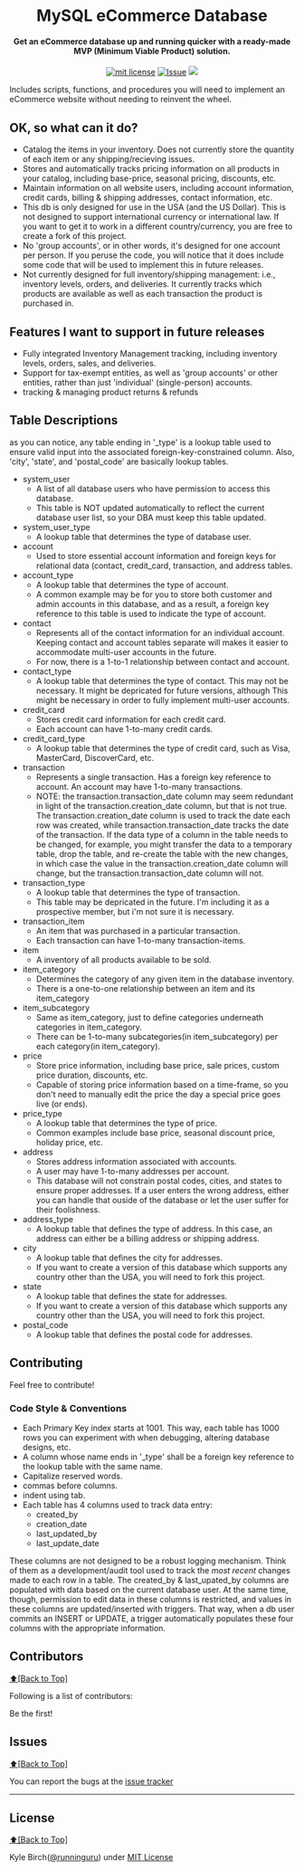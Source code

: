 <h1 align="center" id="urls">MySQL eCommerce Database</h1>
<h4 align="center">Get an eCommerce database up and running quicker with a ready-made MVP (Minimum Viable Product) solution.</h4>

<p align="center">
<a href="http://amarlearning.mit-license.org/"><img src="https://img.shields.io/pypi/l/pyzipcode-cli.svg" alt="mit license"></a>
<a href="https://github.com/runninguru/MySQL-eCommerce/issues"><img src="https://camo.githubusercontent.com/926d8ca67df15de5bd1abac234c0603d94f66c00/68747470733a2f2f696d672e736869656c64732e696f2f62616467652f636f6e747269627574696f6e732d77656c636f6d652d627269676874677265656e2e7376673f7374796c653d666c6174" alt="Issue"></a>
<img src="http://kylebirch.info/images/build_passing.png">
</p>
Includes scripts, functions, and procedures you will need to implement an eCommerce website without needing to reinvent the wheel.

## OK, so what can it do?

<ul>
<li>Catalog the items in your inventory. Does not currently store the quantity of each item or any shipping/recieving issues.</li>
<li>Stores and automatically tracks pricing information on all products in your catalog, including base-price, seasonal pricing, discounts, etc.</li>
<li>Maintain information on all website users, including account information, credit cards, billing & shipping addresses, contact information, etc.</li>
<li>This db is only designed for use in the USA (and the US Dollar). This is not designed to support international currency or international law. If you want to get it to work in a different country/currency, you are free to create a fork of this project.</li>
<li>No 'group accounts', or in other words, it's designed for one account per person. If you peruse the code, you will notice that it does include some code that will be used to implement this in future releases.</li>
<li>Not currently designed for full inventory/shipping management: i.e., inventory levels, orders, and deliveries. It currently tracks which products are available as well as each transaction the product is purchased in. </li>
</ul>


## Features I want to support in future releases

<ul>
<li>Fully integrated Inventory Management tracking, including inventory levels, orders, sales, and deliveries.</li>
<li>Support for tax-exempt entities, as well as 'group accounts' or other entities, rather than just 'individual' (single-person) accounts.</li>
<li>tracking & managing product returns & refunds</li>
</ul>

## Table Descriptions
as you can notice, any table ending in '_type' is a lookup table used to ensure valid input into the associated foreign-key-constrained column. Also, 'city', 'state', and 'postal_code' are basically lookup tables.

<ul>
<li>system_user
<ul>
<li>A list of all database users who have permission to access this database.</li>
<li>This table is NOT updated automatically to reflect the current database user list, so your DBA must keep this table updated.</li>
</ul>
</li>

<li>system_user_type
<ul>
<li>A lookup table that determines the type of database user.</li>
</ul>
</li>

<li>account
<ul>
<li>Used to store essential account information and foreign keys for relational data (contact, credit_card, transaction, and address tables.</li>
</ul>
</li>

<li>account_type
<ul>
<li>A lookup table that determines the type of account.</li>
<li>A common example may be for you to store both customer and admin accounts in this database, and as a result, a foreign key reference to this table is used to indicate the type of account.</li>
</ul>
</li>

<li>contact
<ul>
<li>Represents all of the contact information for an individual account. Keeping contact and account tables separate will makes it easier to accommodate multi-user accounts in the future.</li>
<li>For now, there is a 1-to-1 relationship between contact and account.</li>
</ul>
</li>

<li>contact_type
<ul>
<li>A lookup table that determines the type of contact. This may not be necessary. It might be depricated for future versions, although This might be necessary in order to fully implement multi-user accounts.</li>
</ul>
</li>


<li>credit_card
<ul>
<li>Stores credit card information for each credit card.</li>
<li>Each account can have 1-to-many credit cards.</li>
</ul>
</li>

<li>credit_card_type
<ul>
<li>A lookup table that determines the type of credit card, such as Visa, MasterCard, DiscoverCard, etc.</li>
</ul>
</li>

<li>transaction
<ul>
<li>Represents a single transaction. Has a foreign key reference to account. An account may have 1-to-many transactions.</li>
<li>NOTE: the transaction.transaction_date column may seem redundant in light of the transaction.creation_date column, but that is not true. The transaction.creation_date column is used to track the date each row was created, while transaction.transaction_date tracks the date of the transaction. If the data type of a column in the table needs to be changed, for example, you might transfer the data to a temporary table, drop the table, and re-create the table with the new changes, in which case the value in the transaction.creation_date column will change, but the transaction.transaction_date column will not.</li>
</ul>
</li>

<li>transaction_type
<ul>
<li>A lookup table that determines the type of transaction.</li>
<li>This table may be depricated in the future. I'm including it as a prospective member, but i'm not sure it is necessary.</li>
</ul>
</li>

<li>transaction_item
<ul>
<li>An item that was purchased in a particular transaction.</li>
<li>Each transaction can have 1-to-many transaction-items.</li>
</ul>
</li>

<li>item
<ul>
<li>A inventory of all products available to be sold.</li>
</ul>
</li>

<li>item_category
<ul>
<li>Determines the category of any given item in the database inventory.</li>
<li>There is a one-to-one relationship between an item and its item_category</li>
</ul>
</li>

<li>item_subcategory
<ul>
<li>Same as item_category, just to define categories underneath categories in item_category.</li>
<li>There can be 1-to-many subcategories(in item_subcategory) per each category(in item_category).</li>
</ul>
</li>

<li>price
<ul>
<li>Store price information, including base price, sale prices, custom price duration, discounts, etc.</li>
<li>Capable of storing price information based on a time-frame, so you don't need to manually edit the price the day a special price goes live (or ends).</li>
</ul>
</li>

<li>price_type
<ul>
<li>A lookup table that determines the type of price.</li>
<li>Common examples include base price, seasonal discount price, holiday price, etc.</li>
</ul>

</li>
<li>address
<ul>
<li>Stores address information associated with accounts.</li>
<li>A user may have 1-to-many addresses per account.</li>
<li>This database will not constrain postal codes, cities, and states to ensure proper addresses. If a user enters the wrong address, either you can handle that ouside of the database or let the user suffer for their foolishness.</li>
</ul>
</li>

<li>address_type
<ul>
<li>A lookup table that defines the type of address. In this case, an address can either be a billing address or shipping address.</li>
</ul>
</li>

<li>city
<ul>
<li>A lookup table that defines the city for addresses.</li>
<li>If you want to create a version of this database which supports any country other than the USA, you will need to fork this project. </li>
</ul>
</li>

<li>state
<ul>
<li>A lookup table that defines the state for addresses.</li>
<li>If you want to create a version of this database which supports any country other than the USA, you will need to fork this project. </li>
</ul>
</li>

<li>postal_code
<ul>
<li>A lookup table that defines the postal code for addresses.</li>
</ul>
</li>
</ul>

## Contributing

Feel free to contribute!

### Code Style & Conventions

<ul>
<li>Each Primary Key index starts at 1001. This way, each table has 1000 rows you can experiment with when debugging, altering database designs, etc.</li>
<li>A column whose name ends in '_type' shall be a foreign key reference to the lookup table with the same name.</li>
<li>Capitalize reserved words.</li>
<li>commas before columns.</li>
<li>indent using tab.</li>
<li>Each table has 4 columns used to track data entry:

<ul>
<li>created_by</li>
<li>creation_date</li>
<li>last_updated_by</li>
<li>last_update_date</li>
</ul>

</li>

</ul>
These columns are not designed to be a robust logging mechanism. Think of them as a development/audit tool used to track the <i>most recent</i> changes made to each row in a table. The created_by & last_upated_by columns are populated with data based on the current database user. At the same time, though, permission to edit data in these columns is restricted, and values in these columns are updated/inserted with triggers. That way, when a db user commits an INSERT or UPDATE, a trigger automatically populates these four columns with the appropriate information.  

## Contributors
[:arrow_up:\[Back to Top\]](https://github.com/runninguru/MySQL-eCommerce)

Following is a list of contributors:

Be the first!

## Issues
[:arrow_up:\[Back to Top\]](https://github.com/runninguru/MySQL-eCommerce)

You can report the bugs at the [issue tracker](https://github.com/runninguru/MySQL-eCommerce/issues)

***

## License
[:arrow_up:\[Back to Top\]](https://github.com/runninguru/MySQL-eCommerce)

Kyle Birch([@runninguru](http://github.com/runninguru)) under [MIT License](https://choosealicense.com/licenses/mit/) 
